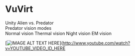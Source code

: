 # VuVirt
Unity 
Alien vs. Predator  
Predator vision modes  
Normal vision
Thermal vision
Night vision
EM vision

[![IMAGE ALT TEXT HERE](http://img.youtube.com/vi/YOUTUBE_VIDEO_ID_HERE/0.jpg)](http://www.youtube.com/watch?v=YOUTUBE_VIDEO_ID_HERE
